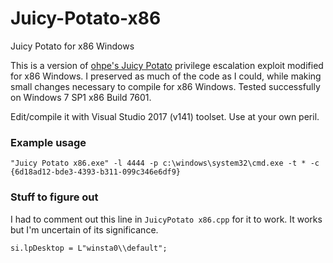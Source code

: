 # Juicy-Potato-x86
Juicy Potato for x86 Windows

This is a version of [ohpe's Juicy Potato][1] privilege escalation exploit modified for x86 Windows. I preserved as much of the code as I could, while making small changes necessary to compile for x86 Windows. Tested successfully on Windows 7 SP1 x86 Build 7601.

Edit/compile it with Visual Studio 2017 (v141) toolset. Use at your own peril.

### Example usage

```
"Juicy Potato x86.exe" -l 4444 -p c:\windows\system32\cmd.exe -t * -c {6d18ad12-bde3-4393-b311-099c346e6df9}
```

### Stuff to figure out
I had to comment out this line in `JuicyPotato x86.cpp` for it to work. It works but I'm uncertain of its significance.
```
si.lpDesktop = L"winsta0\\default";
```

[1]: https://github.com/ohpe/juicy-potato 
